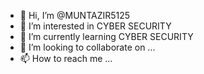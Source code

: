 - 👋 Hi, I’m @MUNTAZIR5125
- 👀 I’m interested in CYBER SECURITY
- 🌱 I’m currently learning CYBER SECURITY
- 💞️ I’m looking to collaborate on ...
- 📫 How to reach me ...

<!---
MUNTAZIR5125/MUNTAZIR5125 is a ✨ special ✨ repository because its `README.md` (this file) appears on your GitHub profile.
You can click the Preview link to take a look at your changes.
--->
